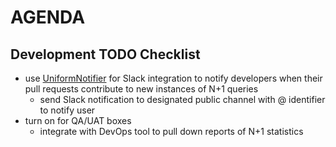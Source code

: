 # AGENDA

## Development TODO Checklist
- use [UniformNotifier](https://github.com/flyerhzm/uniform_notifier) for Slack integration to notify developers when their pull requests contribute to new instances of N+1 queries
  - send Slack notification to designated public channel with @<user-name> identifier to notify user
- turn on for QA/UAT boxes
  - integrate with DevOps tool to pull down reports of N+1 statistics
